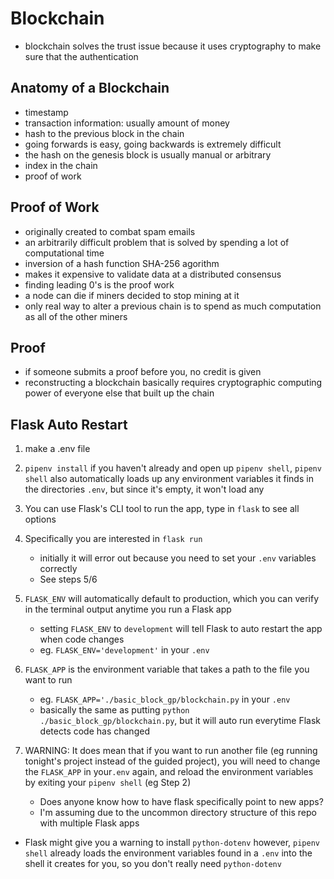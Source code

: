 # Blockchain

- blockchain solves the trust issue because it uses cryptography to make sure that the authentication

## Anatomy of a Blockchain

- timestamp
- transaction information: usually amount of money
- hash to the previous block in the chain
- going forwards is easy, going backwards is extremely difficult
- the hash on the genesis block is usually manual or arbitrary
- index in the chain
- proof of work

## Proof of Work

- originally created to combat spam emails
- an arbitrarily difficult problem that is solved by spending a lot of computational time
- inversion of a hash function SHA-256 agorithm
- makes it expensive to validate data at a distributed consensus
- finding leading 0's is the proof work
- a node can die if miners decided to stop mining at it
- only real way to alter a previous chain is to spend as much computation as all of the other miners

## Proof

- if someone submits a proof before you, no credit is given
- reconstructing a blockchain basically requires cryptographic computing power of everyone else that built up the chain

## Flask Auto Restart

1. make a .env file
2. `pipenv install` if you haven't already and open up `pipenv shell`, `pipenv shell` also automatically loads up any environment variables it finds in the directories `.env`, but since it's empty, it won't load any
3. You can use Flask's CLI tool to run the app, type in `flask` to see all options
4. Specifically you are interested in `flask run`

   - initially it will error out because you need to set your `.env` variables correctly
   - See steps 5/6

5. `FLASK_ENV` will automatically default to production, which you can verify in the terminal output anytime you run a Flask app

   - setting `FLASK_ENV` to `development` will tell Flask to auto restart the app when code changes
   - eg. `FLASK_ENV='development'` in your `.env`

6. `FLASK_APP` is the environment variable that takes a path to the file you want to run

   - eg. `FLASK_APP='./basic_block_gp/blockchain.py` in your `.env`
   - basically the same as putting `python ./basic_block_gp/blockchain.py`, but it will auto run everytime Flask detects code has changed

7. WARNING: It does mean that if you want to run another file (eg running tonight's project instead of the guided project), you will need to change the `FLASK_APP` in your`.env` again, and reload the environment variables by exiting your `pipenv shell` (eg Step 2)

   - Does anyone know how to have flask specifically point to new apps?
   - I'm assuming due to the uncommon directory structure of this repo with multiple Flask apps

- Flask might give you a warning to install `python-dotenv` however, `pipenv shell` already loads the environment variables found in a `.env` into the shell it creates for you, so you don't really need `python-dotenv`
